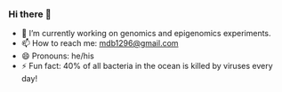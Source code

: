 ### Hi there 👋

- 🔭 I’m currently working on genomics and epigenomics experiments.
- 📫 How to reach me: mdb1296@gmail.com
- 😄 Pronouns: he/his
- ⚡ Fun fact: 40% of all bacteria in the ocean is killed by viruses every day!
